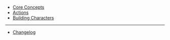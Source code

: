 - [Core Concepts](Core_Concepts.md)
- [Actions](Actions.md)
- [Building Characters](Building_Characters.md)
---
- [Changelog](Changelog.md)

